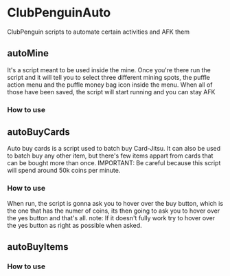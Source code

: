 # ClubPenguinAuto
ClubPenguin scripts to automate certain activities and AFK them

## autoMine
It's a script meant to be used inside the mine. Once you're there run the
script and it will tell you to select three different mining spots, the
puffle action menu and the puffle money bag icon inside the menu. When
all of those have been saved, the script will start running and you can
stay AFK
### How to use

## autoBuyCards
Auto buy cards is a script used to batch buy Card-Jitsu. It can also be
used to batch buy any other item, but there's few items appart from cards
that can be bought more than once. 
IMPORTANT: Be careful because this script will spend around 50k coins per
minute.
### How to use
When run, the script is gonna ask you to hover over the buy button, which
is the one that has the numer of coins, its then going to ask you to hover
over the yes button and that's all. 
note: If it doesn't fully work try to hover over the yes button as right as
possible when asked.

## autoBuyItems

### How to use
